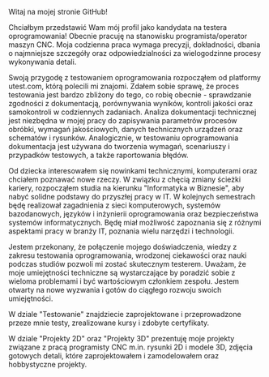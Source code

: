 Witaj na mojej stronie GitHub!

Chciałbym przedstawić Wam mój profil jako kandydata na testera oprogramowania! 
Obecnie pracuję na stanowisku programista/operator maszyn CNC. Moja codzienna praca wymaga precyzji, dokładności, dbania o najmniejsze szczegóły oraz odpowiedzialności za wielogodzinne procesy wykonywania detali.

Swoją przygodę z testowaniem oprogramowania rozpocząłem od platformy utest.com, którą polecili mi znajomi. Zdałem sobie sprawę, że proces testowania jest bardzo zbliżony do tego, co robię obecnie - sprawdzanie zgodności z dokumentacją, porównywania wyników, kontroli jakości oraz samokontroli w codziennych zadaniach.
Analiza dokumentacji technicznej jest niezbędna w mojej pracy do zapisywania parametrów procesów obróbki, wymagań jakościowych, danych technicznych urządzeń oraz schematów i rysunków. Analogicznie, w testowaniu oprogramowania dokumentacja jest używana do tworzenia wymagań, scenariuszy i przypadków testowych, a także raportowania błędów.

Od dziecka interesowałem się nowinkami technicznymi, komputerami oraz chciałem poznawać nowe rzeczy. W związku z chęcią zmiany ścieżki kariery, rozpocząłem studia na kierunku "Informatyka w Biznesie", aby nabyć solidne podstawy do przyszłej pracy w IT. W kolejnych semestrach będę realizował zagadnienia z sieci komputerowych, systemów bazodanowych, języków i inżynierii oprogramowania oraz bezpieczeństwa systemów informatycznych. Będę miał możliwość zapoznania się z różnymi aspektami pracy w branży IT, poznania wielu narzędzi i technologii.

Jestem przekonany, że połączenie mojego doświadczenia, wiedzy z zakresu testowania oprogramowania, wrodzonej ciekawości oraz nauki podczas studiów pozwoli mi zostać skutecznym testerem. Uważam, że moje umiejętności techniczne są wystarczające by poradzić sobie z wieloma problemami i być wartościowym członkiem zespołu. Jestem otwarty na nowe wyzwania i gotów do ciągłego rozwoju swoich umiejętności.

W dziale "Testowanie" znajdziecie zaprojektowane i przeprowadzone przeze mnie testy, zrealizowane kursy i zdobyte certyfikaty.

W dziale "Projekty 2D" oraz "Projekty 3D" prezentuję moje projekty związane z pracą programisty CNC m.in. rysunki 2D i modele 3D, zdjęcia gotowych detali, które zaprojektowałem i zamodelowałem oraz hobbystyczne projekty.

